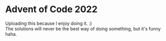 # Advent of Code 2022

Uploading this because I enjoy doing it. :)\
The solutions will never be the best way of doing something, but it's funny haha.
